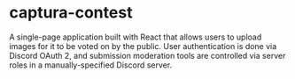 # captura-contest

A single-page application built with React that allows users to upload images for it to be voted on by the public. User authentication is done via Discord OAuth 2, and submission moderation tools are controlled via server roles in a manually-specified Discord server.
